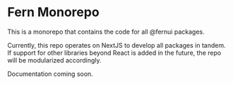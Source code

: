 # Fern Monorepo
This is a monorepo that contains the code for all @fernui packages. 

Currently, this repo operates on NextJS to develop all packages in tandem. If support for other libraries beyond React is added in the future, the repo will be modularized accordingly.

Documentation coming soon.